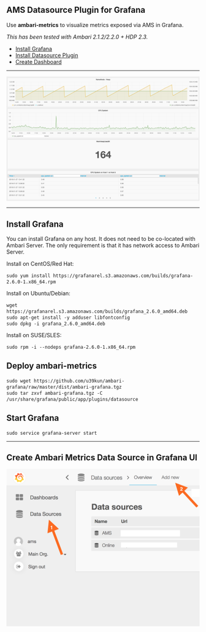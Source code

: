AMS Datasource Plugin for  Grafana
----------
Use **ambari-metrics** to visualize metrics exposed via AMS in Grafana. 

*This has been tested with Ambari 2.1.2/2.2.0 + HDP 2.3.*

 - [Install Grafana](#installg)
 - [Install Datasource Plugin](#installam)
 - [Create Dashboard](#createdash)

----------
![enter image description here](screenshots/full-dashboard.png)

----------
<a name="installg"></a>
Install Grafana
---------------

You can install Grafana on any host.  It does not need to be co-located with Ambari Server.  The only requirement is that it has network access to Ambari Server.

Install on CentOS/Red Hat:
```
sudo yum install https://grafanarel.s3.amazonaws.com/builds/grafana-2.6.0-1.x86_64.rpm
```

Install on Ubuntu/Debian:
```
wget https://grafanarel.s3.amazonaws.com/builds/grafana_2.6.0_amd64.deb
sudo apt-get install -y adduser libfontconfig
sudo dpkg -i grafana_2.6.0_amd64.deb
```

Install on SUSE/SLES:
```
sudo rpm -i --nodeps grafana-2.6.0-1.x86_64.rpm
```
<a name="installam"></a> 
Deploy ambari-metrics 
---
```
sudo wget https://github.com/u39kun/ambari-grafana/raw/master/dist/ambari-grafana.tgz
sudo tar zxvf ambari-grafana.tgz -C /usr/share/grafana/public/app/plugins/datasource
```

Start Grafana
---
```
sudo service grafana-server start
```

----------
<a name="createdash"></a>
Create Ambari Metrics Data Source in Grafana UI 
---
![enter image description here](screenshots/add-dashboard.png)